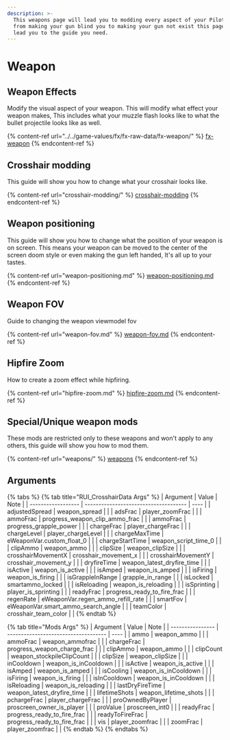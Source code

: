 ```yaml
---
description: >-
  This weapons page will lead you to modding every aspect of your Pilot Weapon,
  from making your gun blind you to making your gun not exist this page will
  lead you to the guide you need.
---
```


# Weapon

## Weapon Effects

Modify the visual aspect of your weapon. This will modify what effect your weapon makes, This includes what your muzzle flash looks like to what the bullet projectile looks like as well.&#x20;

{% content-ref url="../../game-values/fx/fx-raw-data/fx-weapon/" %}
[fx-weapon](../../game-values/fx/fx-raw-data/fx-weapon/)
{% endcontent-ref %}

## Crosshair modding

This guide will show you how to change what your crosshair looks like.&#x20;

{% content-ref url="crosshair-modding/" %}
[crosshair-modding](crosshair-modding/)
{% endcontent-ref %}

## Weapon positioning&#x20;

This guide will show you how to change what the position of your weapon is on screen. This means your weapon can be moved to the center of the screen doom style or even making the gun left handed, It's all up to your tastes.

{% content-ref url="weapon-positioning.md" %}
[weapon-positioning.md](weapon-positioning.md)
{% endcontent-ref %}

## Weapon FOV

Guide to changing the weapon viewmodel fov

{% content-ref url="weapon-fov.md" %}
[weapon-fov.md](weapon-fov.md)
{% endcontent-ref %}

## Hipfire Zoom

How to create a zoom effect while hipfiring.

{% content-ref url="hipfire-zoom.md" %}
[hipfire-zoom.md](hipfire-zoom.md)
{% endcontent-ref %}

## Special/Unique weapon mods

These mods are restricted only to these weapons and won't apply to any others, this guide will show you how to mod them.

{% content-ref url="weapons/" %}
[weapons](weapons/)
{% endcontent-ref %}









## Arguments

{% tabs %}
{% tab title="RUI_CrosshairData Args" %}
| Argument           | Value                                 | Note |
| ------------------ | ------------------------------------- | ---- |
| adjustedSpread     | weapon\_spread                        |      |
| adsFrac            | player\_zoomFrac                      |      |
| ammoFrac           | progress\_weapon\_clip\_ammo\_frac    |      |
| ammoFrac           | progress\_grapple\_power              |      |
| chargeFrac         | player\_chargeFrac                    |      |
| chargeLevel        | player\_chargeLevel                   |      |
| chargeMaxTime      | eWeaponVar.custom\_float\_0           |      |
| chargeStartTime    | weapon\_script\_time\_0               |      |
| clipAmmo           | weapon\_ammo                          |      |
| clipSize           | weapon\_clipSize                      |      |
| crosshairMovementX | crosshair\_movement\_x                |      |
| crosshairMovementY | crosshair\_movement\_y                |      |
| dryfireTime        | weapon\_latest\_dryfire\_time         |      |
| isActive           | weapon\_is\_active                    |      |
| isAmped            | weapon\_is\_amped                     |      |
| isFiring           | weapon\_is\_firing                    |      |
| isGrappleInRange   | grapple\_in\_range                    |      |
| isLocked           | smartammo\_locked                     |      |
| isReloading        | weapon\_is\_reloading                 |      |
| isSprinting        | player\_is\_sprinting                 |      |
| readyFrac          | progress\_ready\_to\_fire\_frac       |      |
| regenRate          | eWeaponVar.regen\_ammo\_refill\_rate  |      |
| smartFov           | eWeaponVar.smart\_ammo\_search\_angle |      |
| teamColor          | crosshair\_team\_color                |      |
{% endtab %}

{% tab title="Mods Args" %}
| Argument         | Value                                | Note |
| ---------------- | ------------------------------------ | ---- |
| ammo             | weapon\_ammo&#xD;                    |      |
| ammoFrac         | weapon\_ammofrac&#xD;                |      |
| chargeFrac       | progress\_weapon\_charge\_frac&#xD;  |      |
| clipAmmo         | weapon\_ammo&#xD;                    |      |
| clipCount        | weapon\_stockpileClipCount&#xD;      |      |
| clipSize         | weapon\_clipSize&#xD;                |      |
| inCooldown       | weapon\_is\_inCooldown&#xD;          |      |
| isActive         | weapon\_is\_active&#xD;              |      |
| isAmped          | weapon\_is\_amped&#xD;               |      |
| isCooling        | weapon\_is\_inCooldown&#xD;          |      |
| isFiring         | weapon\_is\_firing&#xD;              |      |
| isInCooldown     | weapon\_is\_inCooldown&#xD;          |      |
| isReloading      | weapon\_is\_reloading&#xD;           |      |
| lastDryFireTime  | weapon\_latest\_dryfire\_time        |      |
| lifetimeShots    | weapon\_lifetime\_shots&#xD;         |      |
| pchargeFrac      | player\_chargeFrac&#xD;              |      |
| proOwnedByPlayer | proscreen\_owner\_is\_player&#xD;    |      |
| proValue         | proscreen\_int0                      |      |
| readyFrac        | progress\_ready\_to\_fire\_frac&#xD; |      |
| readyToFireFrac  | progress\_ready\_to\_fire\_frac      |      |
| vis              | player\_zoomfrac&#xD;                |      |
| zoomFrac         | player\_zoomfrac                     |      |
{% endtab %}
{% endtabs %}

